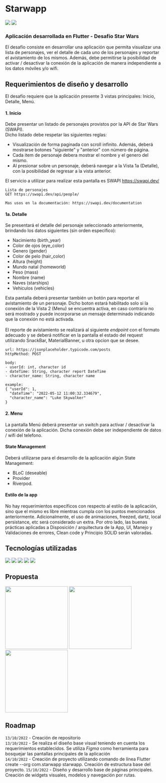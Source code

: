 # Starwapp
![](https://img.shields.io/badge/Dart-0175C2?style=for-the-badge&logo=dart&logoColor=white)
![](https://img.shields.io/badge/Flutter-02569B?style=for-the-badge&logo=flutter&logoColor=white)
### Aplicación desarrollada en Flutter - Desafío Star Wars
El desafío consiste en desarrollar una aplicación que permita visualizar una lista de personajes, ver el detalle de cada uno de los personajes y reportar el avistamiento de los mismos. Además, debe permitirse la posibilidad de activar / desactivar la conexión de la aplicación de manera independiente a los datos móviles y/o wifi.

## Requerimientos de diseño y desarrollo
El desafío requiere que la aplicación presente 3 vistas principales: Inicio, Detalle, Menú.

#### 1. Inicio
Debe presentar un listado de personajes provistos por la API de Star Wars (SWAPI).<br>
Dicho listado debe respetar las siguientes reglas: 
- Visualización de forma paginada con scroll infinito. Además, deberá mostrarse botones "siguiente" y "anterior" con número de página.
- Cada item de personaje debera mostrar el nombre y el genero del mismo.
- Al presionar sobre un personaje, deberá navegar a la Vista 1a (Detalle), con la posibilidad de regresar a la vista anterior.

El servicio a utilizar para realizar esta pantalla es SWAPI  https://swapi.dev/

```
Lista de personajes
GET https://swapi.dev/api/people/

Mas usos en la documentación: https://swapi.dev/documentation
```

#### 1a. Detalle
Se presentará el detalle del personaje seleccionado anteriormente, brindando los datos siguientes (sin orden especifico):<br>

- Nacimiento (birth_year)
- Color de ojos (eye_color)
- Genero (gender)
- Color de pelo (hair_color)
- Altura (height)
- Mundo natal (homeworld)
- Peso (mass)
- Nombre (name)
- Naves (starships)
- Vehiculos (vehicles)

Esta pantalla deberá presentar también un botón para reportar el avistamiento de un personaje. Dicho boton estará habilitado solo si la conexión de la Vista 2 (Menu) se encuentra activa, en caso contrario no será mostrado y puede incorporarse un mensaje determinado indicando que la conexión no está activada.<br><br>
El reporte de avistamiento se realizará al siguiente *endpoint* con el formato adecuado y se deberá notificar en la pantalla el estado del request utilizando SnackBar, MaterialBanner, u otra opcion que se desee.

```
url: https://jsonplaceholder.typicode.com/posts
httpMethod: POST

body:
- userId: int, character id
- dateTime: String, character report DateTime
- character_name: String, character name

example:
{ "userId": 1,
  "dateTime": "2022-05-12 11:00:32.334679",
  "character_name": "Luke Skywalker"
}
```

#### 2. Menu
La pantalla Menú deberá presentar un switch para activar / desactivar la conexión de la aplicación. Dicha conexión debe ser independiente de datos / wifi del telefono.


#### State Management
Deberá utilizarse para el desarrollo de la aplicación algún State Management:<br>
- BLoC (deseable)
- Provider
- Riverpod.

#### Estilo de la app
No hay requerimientos específicos con respecto al estilo de la aplicación, sino que el mismo es libre mientras cumpla con los puntos mencionados anteriormente. Adicionalmente, el uso de animaciones, freezed, dartz, local persistance, etc será considerado un extra. Por otro lado, las buenas prácticas aplicadas a Disposición / arquitectura de la App, UI, Manejo y Validaciones de errores, Clean code y Principio SOLID serán valoradas.

## Tecnologías utilizadas
![](https://img.shields.io/badge/Dart-0175C2?style=for-the-badge&logo=dart&logoColor=white)
![](https://img.shields.io/badge/Flutter-02569B?style=for-the-badge&logo=flutter&logoColor=white)
![](https://img.shields.io/badge/VSCode-0078D4?style=for-the-badge&logo=visual%20studio%20code&logoColor=white)
![](https://img.shields.io/badge/Figma-F24E1E?style=for-the-badge&logo=figma&logoColor=white)
![](https://img.shields.io/badge/Google_Play-414141?style=for-the-badge&logo=google-play&logoColor=white)

## Propuesta
<p float="left">
  <img src="https://i.ibb.co/t3T6c9m/image.png" width="200px">
  <img src="https://i.ibb.co/7z4WLyp/image.png" width="200px">
  <img src="https://i.ibb.co/QJkyk0F/image.png" width="200px">
</p>

## Roadmap

`13/10/2022` - Creación de repositorio<br>
`13/10/2022` - Se realiza el diseño base visual teniendo en cuenta los requerimientos establecidos. Se utiliza *Figma* como herramienta para bosquejar las pantallas principales de la aplicación<br>
`14/10/2022` - Creación de proyecto utilizando comando de línea Flutter create --org com.starwapp starwapp. Creación de estructura base del proyecto.
`15/10/2022` - Diseño y desarrollo base de páginas principales. Creación de widgets visuales, modelos y navegación por rutas.
